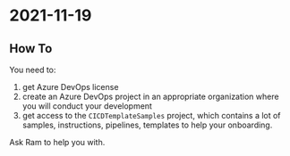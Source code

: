 # 2021-11-19

## How To

You need to:

1. get Azure DevOps license
2. create an Azure DevOps project in an appropriate organization 
   where you will conduct your development
3. get access to the `CICDTemplateSamples` project, which
   contains a lot of samples, instructions, pipelines, templates 
   to help your onboarding.

Ask Ram to help you with.
